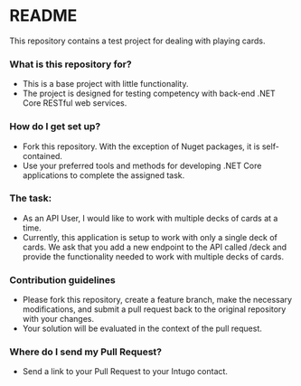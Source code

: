 # README #

This repository contains a test project for dealing with playing cards.

### What is this repository for? ###

* This is a base project with little functionality.
* The project is designed for testing competency with back-end .NET Core RESTful web services.

### How do I get set up? ###

* Fork this repository. With the exception of Nuget packages, it is self-contained.
* Use your preferred tools and methods for developing .NET Core applications to complete the assigned task.

### The task: ###
* As an API User, I would like to work with multiple decks of cards at a time.
* Currently, this application is setup to work with only a single deck of cards.  We ask that you add a new endpoint to the API called /deck and provide the functionality needed to work with multiple decks of cards.

### Contribution guidelines ###

* Please fork this repository, create a feature branch, make the necessary modifications, and submit a pull request back to the original repository with your changes.
* Your solution will be evaluated in the context of the pull request.

### Where do I send my Pull Request? ###

* Send a link to your Pull Request to your Intugo contact.